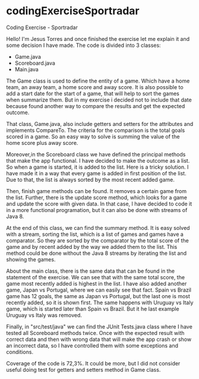 # codingExerciseSportradar
 Coding Exercise - Sportradar
 
Hello! I'm Jesus Torres and once finished the exercise let me explain it and some decision I have made. The code is divided into 3 classes:

 - Game.java
 - Scoreboard.java
 - Main.java
 
The Game class is used to define the entity of a game. Which have a home team, an away team, a home score and away score. It is also possible to add a start date for the start of a game, that will help to sort the games when summarize them. But in my exercise i decided not to include that date because found another way to compare the results and get the expected outcome.

That class, Game.java, also include getters and setters for the attributes and implements CompareTo. The criteria for the comparison is the total goals scored in a game. So an easy way to solve is summing the value of the home score plus away score.

Moreover,in the Scoreboard class we have defined the principal methods that make the app functional. I have decided to make the outcome as a list. So when a game is started, it is added to the list. Here is a tricky solution. I have made it in a way that every game is added in first position of the list. Due to that, the list is always sorted by the most recent added game.

Then, finish game methods can be found. It removes a certain game from the list. Further, there is the update score method, which looks for a game and update the score with given data. In that case, I have decided to code it in a more functional programation, but it can also be done with streams of Java 8.

At the end of this class, we can find the summary method. It is easy solved with a stream, sorting the list, which is a list of games and games have a comparator. So they are sorted by the comparator by the total score of the game and by recent added by the way we added them to the list. This method could be done without the Java 8 streams by iterating the list and showing the games.

About the main class, there is the same data that can be found in the statement of the exercise. We can see that with the same total score, the game most recently added is highest in the list. I have also added another game, Japan vs Portugal, where we can easily see that fact. Spain vs Brazil game has 12 goals, the same as Japan vs Portugal, but the last one is most recently added, so it is shown first. The same happens with Uruguay vs Italy game, which is started later than Spain vs Brazil. But it he last example Uruguay vs Italy was removed.

Finally, in "src/test/java" we can find the JUnit Tests.java class where I have tested all Scoreboard methods twice. Once with the expected result with correct data and then with wrong data that will make the app crash or show an incorrect data, so I have controlled them with some exceptions and conditions.

Coverage of the code is 72,3%. It could be more, but I did not consider useful doing test for getters and setters method in Game class.

